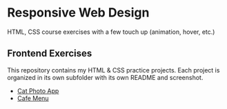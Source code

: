# Responsive Web Design
HTML, CSS course exercises with a few touch up (animation, hover, etc.)

## Frontend Exercises

This repository contains my HTML & CSS practice projects. 
Each project is organized in its own subfolder with its own README and screenshot.

- [Cat Photo App](https://josephvyse.github.io/frontend-exercises/01-cat-photo-app/)
- [Cafe Menu](https://josephvyse.github.io/frontend-exercises/02-cafe-menu/)

